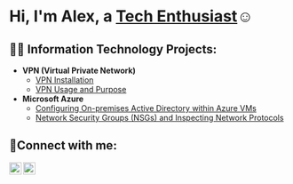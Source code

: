 <h1>Hi, I'm Alex, a <a href="https://linkedin.com/in/alex-chann-8903a6299">Tech Enthusiast</a>☺</h1>

<h2>👨‍💻 Information Technology Projects:</h2>

- <b>VPN (Virtual Private Network) </b>
  - [VPN Installation](https://github.com/achann297/vpn-install)
  - [VPN Usage and Purpose](https://github.com/achann297/vpn-usage)
- <b>Microsoft Azure</b>
  - [Configuring On-premises Active Directory within Azure VMs](https://github.com/joshmadakorcc/configure-ad)
  - [Network Security Groups (NSGs) and Inspecting Network Protocols](https://github.com/joshmadakorcc/azure-network-protocols)

<h2>🤳Connect with me:</h2>

[<img align="left" alt="Josh | LinkedIn" width="22px" src="https://cdn.jsdelivr.net/npm/simple-icons@v3/icons/linkedin.svg" />][linkedin]
[<img align="left" alt="Josh | Instagram" width="22px" src="https://cdn.jsdelivr.net/npm/simple-icons@v3/icons/instagram.svg" />][instagram]

[instagram]: https://www.instagram.com/achann203
[linkedin]: https://www.linkedin.com/in/alex-chann-8903a6299
